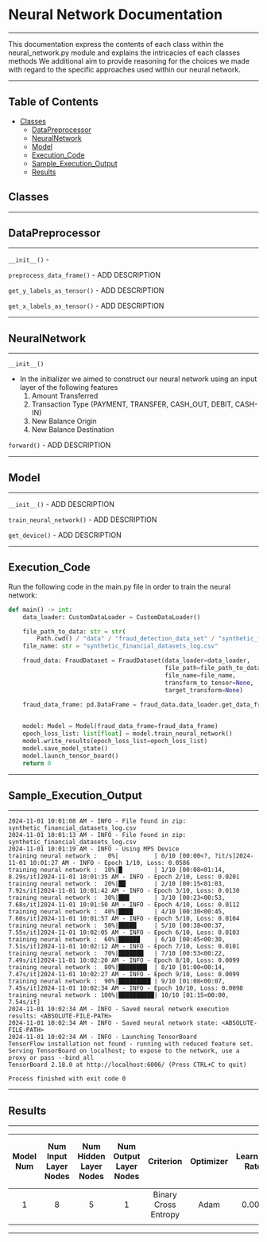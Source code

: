 # Neural Network Documentation

---
<p>
This documentation express the contents of each class within the 
neural_network.py module and explains the intricacies of each classes methods
We additional aim to provide reasoning for the choices we made 
with regard to the specific approaches used within our neural network.
</p>

---

## Table of Contents
- [Classes](#Classes)
  - [DataPreprocessor](#DataPreprocessor)
  - [NeuralNetwork](#NeuralNetwork)
  - [Model](#Model)
  - [Execution_Code](#Execution_Code)
  - [Sample_Execution_Output](#Sample_Execution_Output)
  - [Results](#Results)


## Classes

---

## DataPreprocessor

---


`__init__()` - 

`preprocess_data_frame()` - ADD DESCRIPTION

`get_y_labels_as_tensor()` - ADD DESCRIPTION

`get_x_labels_as_tensor()` - ADD DESCRIPTION


---


## NeuralNetwork

---


`__init__()`

- In the initializer we aimed to construct our neural network using an input layer of the following features
  1. Amount Transferred
  2. Transaction Type (PAYMENT, TRANSFER, CASH_OUT, DEBIT, CASH-IN)
  3. New Balance Origin
  4. New Balance Destination

`forward()` - ADD DESCRIPTION

---

## Model

---

`__init__()` - ADD DESCRIPTION

`train_neural_network()` - ADD DESCRIPTION

`get_device()` - ADD DESCRIPTION

---

## Execution_Code

<p>
Run the following code in the main.py file in order to train the neural network:
</p>

```python
def main() -> int:
    data_loader: CustomDataLoader = CustomDataLoader()

    file_path_to_data: str = str(
        Path.cwd() / "data" / "fraud_detection_data_set" / "synthetic_financial_datasets_log.zip")
    file_name: str = "synthetic_financial_datasets_log.csv"

    fraud_data: FraudDataset = FraudDataset(data_loader=data_loader,
                                            file_path=file_path_to_data,
                                            file_name=file_name,
                                            transform_to_tensor=None,
                                            target_transform=None)

    fraud_data_frame: pd.DataFrame = fraud_data.data_loader.get_data_frame_from_zip_file(file_path=file_path_to_data,
                                                                                         file_name=file_name)

    model: Model = Model(fraud_data_frame=fraud_data_frame)
    epoch_loss_list: list[float] = model.train_neural_network()
    model.write_results(epoch_loss_list=epoch_loss_list)
    model.save_model_state()
    model.launch_tensor_board()
    return 0
```

---

## Sample_Execution_Output

---

```
2024-11-01 10:01:08 AM - INFO - File found in zip: synthetic_financial_datasets_log.csv
2024-11-01 10:01:13 AM - INFO - File found in zip: synthetic_financial_datasets_log.csv
2024-11-01 10:01:19 AM - INFO - Using MPS Device
training neural network :   0%|          | 0/10 [00:00<?, ?it/s]2024-11-01 10:01:27 AM - INFO - Epoch 1/10, Loss: 0.0586
training neural network :  10%|█         | 1/10 [00:08<01:14,  8.29s/it]2024-11-01 10:01:35 AM - INFO - Epoch 2/10, Loss: 0.0201
training neural network :  20%|██        | 2/10 [00:15<01:03,  7.92s/it]2024-11-01 10:01:42 AM - INFO - Epoch 3/10, Loss: 0.0130
training neural network :  30%|███       | 3/10 [00:23<00:53,  7.68s/it]2024-11-01 10:01:50 AM - INFO - Epoch 4/10, Loss: 0.0112
training neural network :  40%|████      | 4/10 [00:30<00:45,  7.60s/it]2024-11-01 10:01:57 AM - INFO - Epoch 5/10, Loss: 0.0104
training neural network :  50%|█████     | 5/10 [00:38<00:37,  7.55s/it]2024-11-01 10:02:05 AM - INFO - Epoch 6/10, Loss: 0.0103
training neural network :  60%|██████    | 6/10 [00:45<00:30,  7.51s/it]2024-11-01 10:02:12 AM - INFO - Epoch 7/10, Loss: 0.0101
training neural network :  70%|███████   | 7/10 [00:53<00:22,  7.49s/it]2024-11-01 10:02:20 AM - INFO - Epoch 8/10, Loss: 0.0099
training neural network :  80%|████████  | 8/10 [01:00<00:14,  7.47s/it]2024-11-01 10:02:27 AM - INFO - Epoch 9/10, Loss: 0.0099
training neural network :  90%|█████████ | 9/10 [01:08<00:07,  7.45s/it]2024-11-01 10:02:34 AM - INFO - Epoch 10/10, Loss: 0.0098
training neural network : 100%|██████████| 10/10 [01:15<00:00,  7.54s/it]
2024-11-01 10:02:34 AM - INFO - Saved neural network execution results: <ABSOLUTE-FILE-PATH>
2024-11-01 10:02:34 AM - INFO - Saved neural network state: <ABSOLUTE-FILE-PATH>
2024-11-01 10:02:34 AM - INFO - Launching TensorBoard
TensorFlow installation not found - running with reduced feature set.
Serving TensorBoard on localhost; to expose to the network, use a proxy or pass --bind_all
TensorBoard 2.18.0 at http://localhost:6006/ (Press CTRL+C to quit)

Process finished with exit code 0
```


---

## Results

---

| Model Num | Num Input Layer Nodes | Num Hidden Layer Nodes | Num Output Layer Nodes  |      Criterion       | Optimizer | Learning Rate |  Num Epochs  | Loss Function Result After N-Epochs |
|:---------:|:---------------------:|:----------------------:|:-----------------------:|:--------------------:|:---------:|:-------------:|:------------:|:-----------------------------------:|
|     1     |           8           |           5            |            1            | Binary Cross Entropy |   Adam    |     0.001     |      10      |               0.0058                |
|           |                       |                        |                         |                      |           |               |              |                                     |


---



